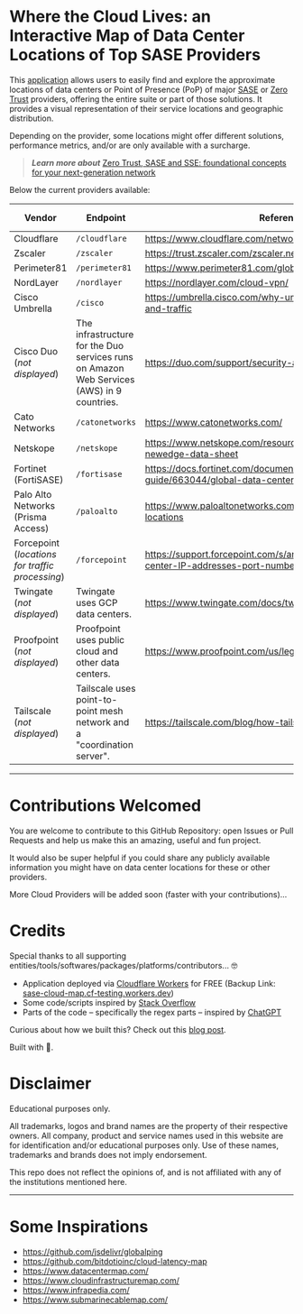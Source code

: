 # Where the Cloud Lives: an Interactive Map of Data Center Locations of Top SASE Providers

This [application](https://sasecloudmap.com/) allows users to easily find and explore the approximate locations of data centers or Point of Presence (PoP) of major [SASE](https://www.cloudflare.com/learning/access-management/what-is-sase/) or [Zero Trust](https://www.cloudflare.com/learning/security/glossary/what-is-zero-trust/) providers, offering the entire suite or part of those solutions. It provides a visual representation of their service locations and geographic distribution.

Depending on the provider, some locations might offer different solutions, performance metrics, and/or are only available with a surcharge.

> **_Learn more about_** [Zero Trust, SASE and SSE: foundational concepts for your next-generation network](https://blog.cloudflare.com/zero-trust-sase-and-sse-foundational-concepts-for-your-next-generation-network/)

Below the current providers available:

| Vendor                                          | Endpoint                                                                                  | Reference                                                                                      | Auto-Updated |
| ----------------------------------------------- | ----------------------------------------------------------------------------------------- | ---------------------------------------------------------------------------------------------- | ------------ |
| Cloudflare                                      | `/cloudflare`                                                                             | https://www.cloudflare.com/network/                                                            | ✅           |
| Zscaler                                         | `/zscaler`                                                                                | https://trust.zscaler.com/zscaler.net/data-center-map                                          | ✅           |
| Perimeter81                                     | `/perimeter81`                                                                            | https://www.perimeter81.com/global-datacenter-backbone                                         | ✅           |
| NordLayer                                       | `/nordlayer`                                                                              | https://nordlayer.com/cloud-vpn/                                                               | ✅           |
| Cisco Umbrella                                  | `/cisco`                                                                                  | https://umbrella.cisco.com/why-umbrella/global-network-and-traffic                             | ✅           |
| Cisco Duo (_not displayed_)                     | The infrastructure for the Duo services runs on Amazon Web Services (AWS) in 9 countries. | https://duo.com/support/security-and-reliability                                               | n/a          |
| Cato Networks                                   | `/catonetworks`                                                                           | https://www.catonetworks.com/                                                                  | ✅           |
| Netskope                                        | `/netskope`                                                                               | https://www.netskope.com/resources/data-sheets/netskope-newedge-data-sheet                     | ❌           |
| Fortinet (FortiSASE)                            | `/fortisase`                                                                              | https://docs.fortinet.com/document/fortisase/23.1.8/reference-guide/663044/global-data-centers | ✅           |
| Palo Alto Networks (Prisma Access)              | `/paloalto`                                                                               | https://www.paloaltonetworks.com/products/regional-cloud-locations                             | 🚧           |
| Forcepoint (_locations for traffic processing_) | `/forcepoint`                                                                             | https://support.forcepoint.com/s/article/Cloud-service-data-center-IP-addresses-port-numbers   | ✅           |
| Twingate (_not displayed_)                      | Twingate uses GCP data centers.                                                           | https://www.twingate.com/docs/twingate-security/                                               | n/a          |
| Proofpoint (_not displayed_)                    | Proofpoint uses public cloud and other data centers.                                        | https://www.proofpoint.com/us/legal/trust/subprocessors                                        | n/a          |
| Tailscale (_not displayed_)                    | Tailscale uses point-to-point mesh network and a "coordination server".                                        | https://tailscale.com/blog/how-tailscale-works/                                       | n/a          |

---

# Contributions Welcomed

You are welcome to contribute to this GitHub Repository: open Issues or Pull Requests and help us make this an amazing, useful and fun project.

It would also be super helpful if you could share any publicly available information you might have on data center locations for these or other providers.

More Cloud Providers will be added soon (faster with your contributions)...

# Credits

Special thanks to all supporting entities/tools/softwares/packages/platforms/contributors... 🤓

- Application deployed via [Cloudflare Workers](https://workers.cloudflare.com/) for FREE (Backup Link: [sase-cloud-map.cf-testing.workers.dev](https://sase-cloud-map.cf-testing.workers.dev/))
- Some code/scripts inspired by [Stack Overflow](https://stackoverflow.com/)
- Parts of the code – specifically the regex parts – inspired by [ChatGPT](https://openai.com/blog/chatgpt/)

Curious about how we built this? Check out this [blog post](https://davidtofan.com/articles/interactive-map-cloud-data-center-locations/).

Built with 🧡.

# Disclaimer

Educational purposes only.

All trademarks, logos and brand names are the property of their respective owners. All company, product and service names used in this website are for identification and/or educational purposes only. Use of these names, trademarks and brands does not imply endorsement.

This repo does not reflect the opinions of, and is not affiliated with any of the institutions mentioned here.

---

# Some Inspirations

- https://github.com/jsdelivr/globalping
- https://github.com/bitdotioinc/cloud-latency-map
- https://www.datacentermap.com/
- https://www.cloudinfrastructuremap.com/
- https://www.infrapedia.com/
- https://www.submarinecablemap.com/
